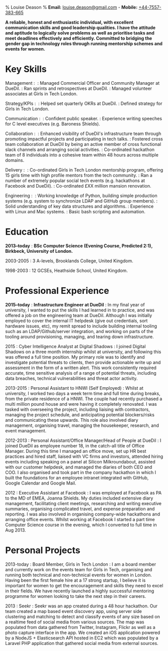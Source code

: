 % Louise Deason
% **Email:** <louise.deason@gmail.com> - **Mobile:** [+44-7557-383-665](tel:+447557383665)

**A reliable, honest and enthusiastic individual, with excellent communication
skills and good leadership qualities. I have the attitude and aptitude to
logically solve problems as well as prioritise tasks and meet deadlines
effectively and efficiently. Committed to bridging the gender gap in technology
roles through running mentorship schemes and events for women.**

Key Skills
==========

Management
:   ⁣
:   Managed Commercial Officer and Community Manager at DueDil.
:   Ran sprints and retrospectives at DueDil.
:   Managed volunteer associates at Girls in Tech London.

Strategy/KPIs
:   ⁣
:   Helped set quarterly OKRs at DueDil.
:   Defined strategy for Girls in Tech London.

Communication
:   ⁣
:   Confident public speaker.
:   Experience writing speeches for C level executives (e.g. Baroness Shields).

Collaboration
:   ⁣
:   Enhanced visibility of DueDil's infrastructure team through promoting
    impactful projects and participating in tech talks.
:   Fostered cross team collaboration at DueDil by being an active member of
    cross functional slack channels and arranging social activities.
:   Co-ordinated hackathon team of 8 individuals into a cohesive team within 48
    hours across multiple domains.

Delivery
:   ⁣
:   Co-ordinated Girls in Tech London mentorship program, offering 15 girls time
    with high profile mentors from the tech community.
:   Ran a number of extremely popular social tech events (e.g. hackathons at
    Facebook and DueDil).
:   Co-ordinated £XX million mansion renovation.

Engineering
:   ⁣
:   Working knowledge of Python, building simple production systems (e.g.
    system to synchronize LDAP and GitHub group members).
:   Solid understanding of key data structures and algorithms.
:   Experience with Linux and Mac systems.
:   Basic bash scripting and automation.

Education
=========

**2013–today**
:   **BSc Computer Science (Evening Course, Predicted 2:1), Birkbeck, University of London.**

2003-2005
:   3 A-levels, Brooklands College, United Kingdom.

1998-2003
:   12 GCSEs, Heathside School, United Kingdom.

Professional Experience
=======================

**2015–today**
:   **Infrastructure Engineer at DueDil**
:   In my final year of university, I wanted to put the skills I had learned in
    to practice, and was offered a job on the engineering team at DueDil.
    Although I was initially employed to cover the internal IT helpdesk (give
    out credentials, sort hardware issues, etc), my remit spread to include
    building internal tooling such as an LDAP/Github/server integration, and
    working on parts of the tooling around provisioning, managing, and tearing
    down infrastructure.

2015
:   Cyber Intelligence Analyst at Digital Shadows
:   I joined Digital Shadows on a three month internship whilst at university,
    and following this was offered a full time position. My primary role was to
    identify and investigate potential threats to clients, then provide
    actionable write up and assessment in the form of a written alert. This work
    consistently required accurate, time sensitive analysis of a range of
    potential threats, including data breaches, technical vulnerabilities and
    threat actor activity.

2013-2015
:   Personal Assistant to HNWI (Self Employed)
:   Whilst at university, I worked two days a week term time and full time
    during breaks, from the private residence of a HNWI. The couple had recently
    purchased a multi million pound house and were having it completely
    renovated. I was tasked with overseeing the project, including liaising with
    contractors, managing the project schedule, and anticipating potential
    blockers/risks and communicating these upwards. This role also involved
    diary management, organising travel, managing the housekeeper, research, and
    event management.

2012-2013
:   Personal Assistant/Office Manager/Head of People at DueDil
:   I joined DueDil as employee number 18, in the catch-all title of Office
    Manager. During this time I managed an office move, set up HR best practices
    and hired staff, liaised with VC firms and investors, attended hiring events
    including speaking on a panel at Silicon Milkroundabout, assisted with our
    customer helpdesk, and managed the diaries of both CEO and COO. I also
    organised and took part in the company hackathon in which I built the
    foundations for an employee intranet integrated with GitHub, Google Calendar
    and Google Mail.

2012
:   Executive Assistant at Facebook
:   I was employed at Facebook as PA to the MD of EMEA, Joanna Shields. My
    duties included extensive diary management, facilitating client meetings,
    researching and writing executive summaries, organising complicated travel,
    and expense preparation and reporting. I was also involved in organising
    company-wide hackathons and arranging office events. Whilst working at
    Facebook I started a part time Computer Science course in the evening, which
    I converted to full time in Aug 2013.

Personal Projects
=================

2013-today
:   Board Member, Girls in Tech London
:   I am a board member and currently work on the events team for Girls in Tech,
    organising and running both technical and non-technical events for women in
    London. Having been the first female hire at a 17 strong startup, I believe
    it is important for women to get the encouragement and skills they need to
    excel in their fields. We have recently launched a highly successful
    mentoring programme for women looking to take the next step in their
    careers.

2013
:   Seekr
:   Seekr was an app created during a 48 hour hackathon. Our team created a map
    based event discovery app, using server side clustering and matching to
    detect and classify events of any size based on a realtime feed of social
    media from various sources. The map was populated from data gathered from
    Twitter, Instagram, Flickr as well as a photo capture interface in the app.
    We created an iOS application powered by a NodeJS + Elasticsearch API hosted
    in EC2 which was populated by a Laravel PHP application that gathered social
    media from external sources.
